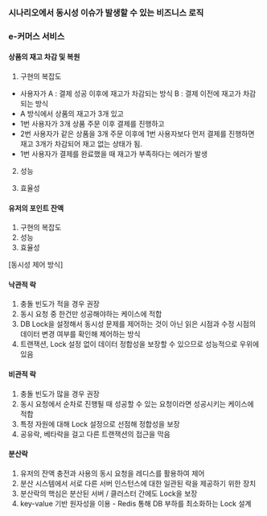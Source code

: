 ### 시나리오에서 동시성 이슈가 발생할 수 있는 비즈니스 로직

### e-커머스 서비스
#### 상품의 재고 차감 및 복원
1. 구현의 복잡도
- 사용자가 A : 결제 성공 이후에 재고가 차감되는 방식 B : 결제 이전에 재고가 차감되는 방식
- A 방식에서 상품의 재고가 3개 있고 
- 1번 사용자가 3개 상품 주문 이후 결제를 진행하고
- 2번 사용자가 같은 상품을 3개 주문 이후에 1번 사용자보다 먼저 결제를 진행하면 재고 3개가 차감되어 재고 없는 상태가 됨.
- 1번 사용자가 결제를 완료했을 때 재고가 부족하다는 에러가 발생

2. 성능


3. 효율성
 
#### 유저의 포인트 잔액
1. 구현의 복잡도
2. 성능
3. 효율성

[동시성 제어 방식]
#### 낙관적 락
1. 충돌 빈도가 적을 경우 권장
2. 동시 요청 중 한건만 성공해야하는 케이스에 적합
3. DB Lock을 설정해서 동시성 문제를 제어하는 것이 아닌 읽은 시점과 수정 시점의 데이터 변경 여부를 확인해 제어하는 방식
4. 트랜잭션, Lock 설정 없이 데이터 정합성을 보장할 수 있으므로 성능적으로 우위에 있음


#### 비관적 락
1. 충돌 빈도가 많을 경우 권장
2. 동시 요청에서 순차로 진행될 때 성공할 수 있는 요청이라면 성공시키는 케이스에 적합
3. 특정 자원에 대해 Lock 설정으로 선점해 정합성을 보장
4. 공유락, 베타락을 걸고 다른 트랜잭션의 접근을 막음


#### 분산락
1. 유저의 잔액 충전과 사용의 동시 요청을 레디스를 활용하여 제어
2. 분산 시스템에서 서로 다른 서버 인스턴스에 대한 일관된 락을 제공하기 위한 장치
3. 분산락의 핵심은 분산된 서버 / 클러스터 간에도 Lock을 보장
4. key-value 기반 원자성을 이용 - Redis 통해 DB 부하를 최소화하는 Lock 설계